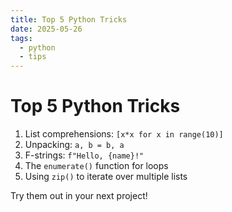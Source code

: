 ```yaml
---
title: Top 5 Python Tricks
date: 2025-05-26
tags:
  - python
  - tips
---
```


# Top 5 Python Tricks

1. List comprehensions: `[x*x for x in range(10)]`
2. Unpacking: `a, b = b, a`
3. F-strings: `f"Hello, {name}!"`
4. The `enumerate()` function for loops
5. Using `zip()` to iterate over multiple lists

Try them out in your next project!
